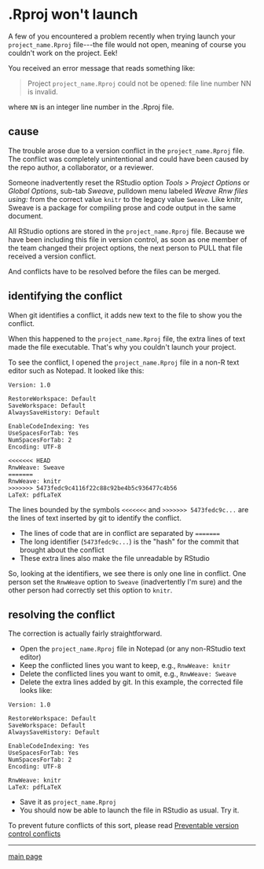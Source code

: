 
.Rproj won't launch
===================

A few of you encountered a problem recently when trying launch your `project_name.Rproj` file---the file would not open, meaning of course you couldn't work on the project. Eek!

You received an error message that reads something like:

> Project `project_name.Rproj` could not be opened: file line number NN is invalid.

where `NN` is an integer line number in the .Rproj file.

cause
-----

The trouble arose due to a version conflict in the `project_name.Rproj` file. The conflict was completely unintentional and could have been caused by the repo author, a collaborator, or a reviewer.

Someone inadvertently reset the RStudio option *Tools &gt; Project Options* or *Global Options*, sub-tab *Sweave*, pulldown menu labeled *Weave Rnw files using:* from the correct value `knitr` to the legacy value `Sweave`. Like knitr, Sweave is a package for compiling prose and code output in the same document.

All RStudio options are stored in the `project_name.Rproj` file. Because we have been including this file in version control, as soon as one member of the team changed their project options, the next person to PULL that file received a version conflict.

And conflicts have to be resolved before the files can be merged.

identifying the conflict
------------------------

When git identifies a conflict, it adds new text to the file to show you the conflict.

When this happened to the `project_name.Rproj` file, the extra lines of text made the file executable. That's why you couldn't launch your project.

To see the conflict, I opened the `project_name.Rproj` file in a non-R text editor such as Notepad. It looked like this:

    Version: 1.0

    RestoreWorkspace: Default
    SaveWorkspace: Default
    AlwaysSaveHistory: Default

    EnableCodeIndexing: Yes
    UseSpacesForTab: Yes
    NumSpacesForTab: 2
    Encoding: UTF-8

    <<<<<<< HEAD
    RnwWeave: Sweave
    =======
    RnwWeave: knitr
    >>>>>>> 5473fedc9c4116f22c88c92be4b5c936477c4b56
    LaTeX: pdfLaTeX

The lines bounded by the symbols `<<<<<<<` and `>>>>>>> 5473fedc9c...` are the lines of text inserted by git to identify the conflict.

-   The lines of code that are in conflict are separated by `=======`
-   The long identifier (`5473fedc9c...`) is the "hash" for the commit that brought about the conflict
-   These extra lines also make the file unreadable by RStudio

So, looking at the identifiers, we see there is only one line in conflict. One person set the `RnwWeave` option to `Sweave` (inadvertently I'm sure) and the other person had correctly set this option to `knitr`.

resolving the conflict
----------------------

The correction is actually fairly straightforward.

-   Open the `project_name.Rproj` file in Notepad (or any non-RStudio text editor)
-   Keep the conflicted lines you want to keep, e.g., `RnwWeave: knitr`
-   Delete the conflicted lines you want to omit, e.g., `RnwWeave: Sweave`
-   Delete the extra lines added by git. In this example, the corrected file looks like:

<!-- -->

    Version: 1.0

    RestoreWorkspace: Default
    SaveWorkspace: Default
    AlwaysSaveHistory: Default

    EnableCodeIndexing: Yes
    UseSpacesForTab: Yes
    NumSpacesForTab: 2
    Encoding: UTF-8

    RnwWeave: knitr
    LaTeX: pdfLaTeX

-   Save it as `project_name.Rproj`
-   You should now be able to launch the file in RStudio as usual. Try it.

To prevent future conflicts of this sort, please read [Preventable version control conflicts](cm044_add-to-gitignre.md)

------------------------------------------------------------------------

[main page](../README.md)
